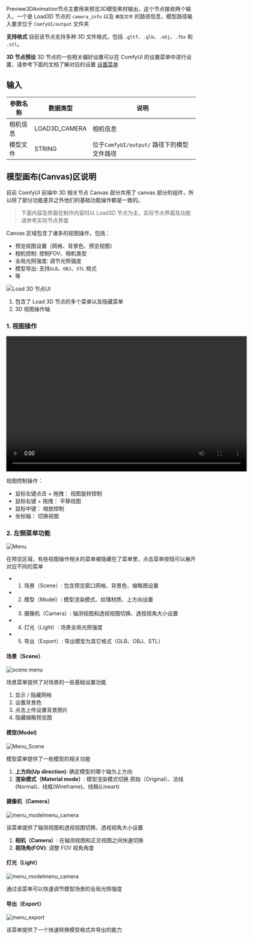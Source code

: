 Preview3DAnimation节点主要用来预览3D模型素材输出，这个节点接收两个输入，一个是 Load3D 节点的 `camera_info` 以及 `模型文件` 的路径信息，模型路径输入要求位于 `ComfyUI/output` 文件夹

**支持格式**
目前该节点支持多种 3D 文件格式，包括 `.gltf`、`.glb`、`.obj`、`.fbx` 和 `.stl`。

**3D 节点预设**
3D 节点的一些相关偏好设置可以在 ComfyUI 的设置菜单中进行设置，请参考下面的文档了解对应的设置
[设置菜单](https://docs.comfy.org/zh-CN/interface/settings/3d)

## 输入

| 参数名称 | 数据类型        | 说明                                  |
| ------- | ------------- | ------------------------------------- |
| 相机信息 | LOAD3D_CAMERA | 相机信息                                |
| 模型文件 | STRING | 位于`ComfyUI/output/` 路径下的模型文件路径 |

## 模型画布(Canvas)区说明

目前 ComfyUI 前端中 3D 相关节点 Canvas 部分共用了 canvas 部分的组件，所以除了部分功能差异之外他们的基础功能操作都是一致的。

> 下面内容及界面在制作内容时以 Load3D 节点为主，实际节点界面及功能请参考实际节点界面

Canvas 区域包含了诸多的视图操作，包括：

- 预览视图设置（网格、背景色、预览视图）
- 相机控制: 控制FOV、相机类型
- 全局光照强度: 调节光照强度
- 模型导出: 支持`GLB`、`OBJ`、`STL` 格式
- 等

![Load 3D 节点UI](../Preview3D/asset/preview3d_canvas.jpg)

1. 包含了 Load 3D 节点的多个菜单以及隐藏菜单
2. 3D 视图操作轴

### 1. 视图操作

<video controls width="640" height="360">
  <source src="../Load3D/asset/view_operations.mp4" type="video/mp4">
  您的浏览器不支持视频播放。
</video>

视图控制操作：

- 鼠标左键点击 + 拖拽： 视图旋转控制
- 鼠标右键 + 拖拽： 平移视图
- 鼠标中键： 缩放控制
- 坐标轴： 切换视图

### 2. 左侧菜单功能

![Menu](../Load3D/asset/menu.webp)

在预览区域，有些视图操作相关的菜单被隐藏在了菜单里，点击菜单按钮可以展开对应不同的菜单

- 1. 场景（Scene）: 包含预览窗口网格、背景色、缩略图设置
- 2. 模型（Model）: 模型渲染模式、纹理材质、上方向设置
- 3. 摄像机（Camera）: 轴测视图和透视视图切换、透视视角大小设置
- 4. 灯光（Light）: 场景全局光照强度
- 5. 导出（Export）: 导出模型为其它格式（GLB、OBJ、STL）

#### 场景（Scene）

![scene menu](../Load3D/asset/menu_scene.webp)

场景菜单提供了对场景的一些基础设置功能

1. 显示 / 隐藏网格
2. 设置背景色
3. 点击上传设置背景图片
4. 隐藏缩略预览图

#### 模型(Model)

![Menu_Scene](../Load3D/asset/menu_model.webp)

模型菜单提供了一些模型的相关功能

1. **上方向(Up direction)**: 确定模型的哪个轴为上方向
2. **渲染模式（Material mode）**: 模型渲染模式切换 原始（Original）、法线(Normal)、线框(Wireframe)、线稿(Lineart)

#### 摄像机（Camera）

![menu_modelmenu_camera](../Load3D/asset/menu_camera.webp)

该菜单提供了轴测视图和透视视图切换、透视视角大小设置

1. **相机（Camera）**: 在轴测视图和正交视图之间快速切换
2. **视场角(FOV)**: 调整 FOV 视角角度

#### 灯光（Light）

![menu_modelmenu_camera](../Load3D/asset/menu_light.webp)

通过该菜单可以快速调节模型场景的全局光照强度

#### 导出（Export）

![menu_export](../Load3D/asset/menu_export.webp)

该菜单提供了一个快速转换模型格式并导出的能力